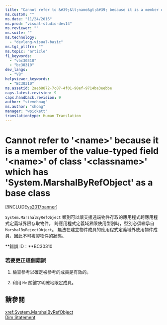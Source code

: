 ```yaml
---
title: "Cannot refer to &#39;&lt;name&gt;&#39; because it is a member of the value-typed field &#39;&lt;name&gt;&#39; of class &#39;&lt;classname&gt;&#39; which has &#39;System.MarshalByRefObject&#39; as a base class | Microsoft Docs"
ms.custom: ""
ms.date: "11/24/2016"
ms.prod: "visual-studio-dev14"
ms.reviewer: ""
ms.suite: ""
ms.technology: 
  - "devlang-visual-basic"
ms.tgt_pltfrm: ""
ms.topic: "article"
f1_keywords: 
  - "vbc30310"
  - "bc30310"
dev_langs: 
  - "VB"
helpviewer_keywords: 
  - "BC30310"
ms.assetid: 2aeb8872-7c87-4f01-98ef-9714ba3eebbe
caps.latest.revision: 9
caps.handback.revision: 9
author: "stevehoag"
ms.author: "shoag"
manager: "wpickett"
translationtype: Human Translation
---
```

# Cannot refer to &#39;&lt;name&gt;&#39; because it is a member of the value-typed field &#39;&lt;name&gt;&#39; of class &#39;&lt;classname&gt;&#39; which has &#39;System.MarshalByRefObject&#39; as a base class
[!INCLUDE[vs2017banner](../../../csharp/includes/vs2017banner.md)]

`System.MarshalByRefObject` 類別可以讓支援遠端物件存取的應用程式跨應用程式定義域界限存取物件。  跨應用程式定義域界限使用型別時，型別必須繼承自 `MarshalByRejectObject`。  無法在建立物件成員的應用程式定義域外使用物件成員，因此不可複製物件的狀態。  
  
 **錯誤 ID︰**BC30310  
  
### 若要更正這個錯誤  
  
1.  檢查參考以確定被參考的成員是有效的。  
  
2.  利用 `Me` 關鍵字明確地限定成員。  
  
## 請參閱  
 <xref:System.MarshalByRefObject>   
 [Dim Statement](../../../visual-basic/language-reference/statements/dim-statement.md)